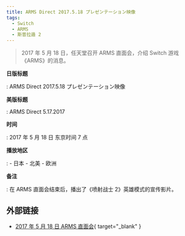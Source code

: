 ```yaml
---
title: ARMS Direct 2017.5.18 プレゼンテーション映像
tags:
  - Switch
  - ARMS
  - 斯普拉遁 2
---
```


> 2017 年 5 月 18 日，任天堂召开 ARMS 直面会，介绍 Switch 游戏《ARMS》的消息。

**日版标题**

:   ARMS Direct 2017.5.18 プレゼンテーション映像

**美版标题**

:   ARMS Direct 5.17.2017

**时间**

:   2017 年 5 月 18 日 东京时间 7 点

**播放地区**

:   - 日本
	- 北美
	- 欧洲

**备注**

:   在 ARMS 直面会结束后，播出了《喷射战士 2》英雄模式的宣传影片。

## 外部链接

- [2017 年 5 月 18 日 ARMS 直面会](https://www.bilibili.com/video/BV1ja4y1L78A/){ target="_blank" }

